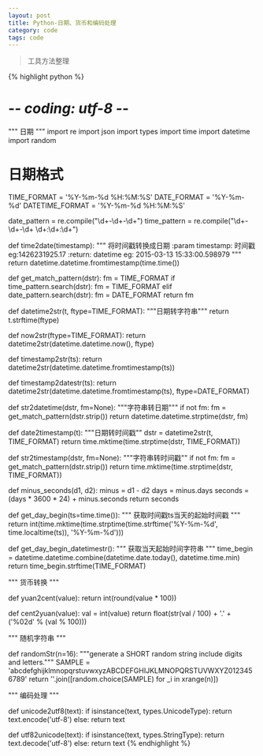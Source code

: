 ```yaml
---
layout: post
title: Python-日期、货币和编码处理
category: code
tags: code
---
```


> 工具方法整理 

{% highlight python %}
# -*- coding: utf-8 -*-
"""
日期
"""
import re
import json
import types
import time
import datetime
import random


# 日期格式
TIME_FORMAT = '%Y-%m-%d %H:%M:%S'
DATE_FORMAT = '%Y-%m-%d'
DATETIME_FORMAT = '%Y-%m-%d %H:%M:%S'

date_pattern = re.compile("\d+\-\d+\-\d+")
time_pattern = re.compile("\d+-\d+-\d+ \d+:\d+:\d+")

def time2date(timestamp):
    """
    将时间戳转换成日期
    :param timestamp: 时间戳 eg:1426231925.17
    :return: datetime eg: 2015-03-13 15:33:00.598979
    """
    return datetime.datetime.fromtimestamp(time.time())

def get_match_pattern(dstr):
    fm = TIME_FORMAT
    if time_pattern.search(dstr):
        fm = TIME_FORMAT
    elif date_pattern.search(dstr):
        fm = DATE_FORMAT
    return fm

def datetime2str(t, ftype=TIME_FORMAT):
    """日期转字符串"""
    return t.strftime(ftype)

def now2str(ftype=TIME_FORMAT):
    return datetime2str(datetime.datetime.now(), ftype)

def timestamp2str(ts):
    return datetime2str(datetime.datetime.fromtimestamp(ts))

def timestamp2datestr(ts):
    return datetime2str(datetime.datetime.fromtimestamp(ts), ftype=DATE_FORMAT)

def str2datetime(dstr, fm=None):
    """字符串转日期"""
    if not fm:
        fm = get_match_pattern(dstr.strip())
    return datetime.datetime.strptime(dstr, fm)

def date2timestamp(t):
    """日期转时间戳""
    dstr = datetime2str(t, TIME_FORMAT)
    return time.mktime(time.strptime(dstr, TIME_FORMAT))

def str2timestamp(dstr, fm=None):
    """字符串转时间戳""
    if not fm:
        fm = get_match_pattern(dstr.strip())
    return time.mktime(time.strptime(dstr, TIME_FORMAT))

def minus_seconds(d1, d2):
    minus = d1 - d2
    days = minus.days
    seconds = (days * 3600 * 24) + minus.seconds
    return seconds

def get_day_begin(ts=time.time()):
    """
    获取时间戳ts当天的起始时间戳
    """
    return int(time.mktime(time.strptime(time.strftime('%Y-%m-%d', 
        time.localtime(ts)), '%Y-%m-%d')))

def get_day_begin_datetimestr():
    """
    获取当天起始时间字符串
    """
    time_begin = datetime.datetime.combine(datetime.date.today(), 
        datetime.time.min)
    return time_begin.strftime(TIME_FORMAT)

"""
货币转换
"""

def yuan2cent(value):
    return int(round(value * 100))

def cent2yuan(value):
    val = int(value)
    return float(str(val / 100) + '.' + ('%02d' % (val % 100)))

"""
随机字符串
"""

def randomStr(n=16):
    """generate a SHORT random string include digits and letters."""
    SAMPLE = 'abcdefghijklmnopqrstuvwxyzABCDEFGHIJKLMNOPQRSTUVWXYZ0123456789'
    return ''.join([random.choice(SAMPLE) for _i in xrange(n)])

"""
编码处理
"""

def unicode2utf8(text):
    if isinstance(text, types.UnicodeType):
        return text.encode('utf-8')
    else:
        return text

def utf82unicode(text):
    if isinstance(text, types.StringType):
        return text.decode('utf-8')
    else:
        return text
{% endhighlight %}


